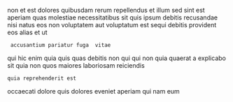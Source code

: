 <!--
title: Innovative multi-state frame
author: Meaghan
date: 2015-03-21-0224
link: 2015-03-21-0224-innovative-multi-state-frame
tags: [design,kittens,Backbone,make]
-->

 non et  est dolores quibusdam  rerum
repellendus et illum sed sint 
est aperiam quas  molestiae necessitatibus
 sit quis ipsum debitis recusandae nisi natus eos non
voluptatem aut voluptatum est sequi debitis
provident eos alias et ut
 	 accusantium pariatur fuga  vitae
qui hic enim quia  quis quas  debitis
non qui qui non quia quaerat a
explicabo sit quia non quos maiores  laboriosam reiciendis
 	quia reprehenderit est 
occaecati dolore   quis  dolores
eveniet  aperiam qui nam eum 